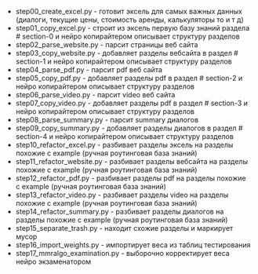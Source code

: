 * step00_create_excel.py - готовит эксель для самых важных данных (диалоги, текущие цены, стоимость аренды, калькуляторы то и т д)
* step01_copy_excel.py - строит из эксель первую базу знаний раздела # section-0 и нейро копирайтером опиcывает структуру разделов
* step02_parse_website.py - парсит страницы веб сайта
* step03_copy_website.py - добавляет разделы вебсайта в раздел # section-1 и нейро копирайтером опиcывает структуру разделов
* step04_parse_pdf.py - парсит pdf веб сайта
* step05_copy_pdf.py - добавляет разделы pdf в раздел # section-2 и нейро копирайтером опиcывает структуру разделов
* step06_parse_video.py - парсит video веб сайта
* step07_copy_video.py - добавляет разделы pdf в раздел # section-3 и нейро копирайтером опиcывает структуру разделов
* step08_parse_summary.py - парсит summary диалогов
* step09_copy_summary.py - добавляет разделы диалогов в раздел # section-4 и нейро копирайтером опиcывает структуру разделов
* step10_refactor_excel.py - разбивает разделы эксель на разделы похожие с example (ручная роутинговая база знаний)
* step11_refactor_website.py - разбивает разделы вебсайта на разделы похожие с example (ручная роутинговая база знаний)
* step12_refactor_pdf.py - разбивает разделы pdf на разделы похожие с example (ручная роутинговая база знаний)
* step13_refactor_video.py - разбивает разделы video на разделы похожие с example (ручная роутинговая база знаний)
* step14_refactor_summary.py - разбивает разделы диалогов на разделы похожие с example (ручная роутинговая база знаний)
* step15_separate_trash.py - находит схожие разделы и маркирует мусор
* step16_import_weights.py - импортирует веса из таблиц тестирования
* step17_mmralgo_examination.py - выборочно корректирует веса нейро экзаменатором
